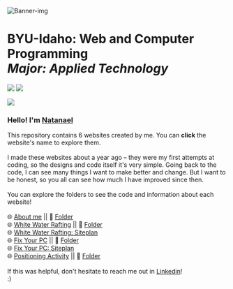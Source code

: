 <picture><img src="https://github.com/ndamatta/CSE111-BYU-Idaho/assets/105658793/ae948b5f-b9d3-46e5-8df8-002d5c89f2d7" alt="Banner-img"></picture>

# BYU-Idaho: Web and Computer Programming<br> <i>Major: Applied Technology</i>
<picture><img src="https://img.shields.io/badge/2022-blue?style=for-the-badge&label=SEP"></picture>     <a href="https://www.linkedin.com/in/natanael-damatta/" target="_blank"><img src="https://img.shields.io/badge/LinkedIn-0077B5?style=for-the-badge&logo=linkedin&logoColor=white"></a>

<picture><img src="https://github.com/ndamatta/CSE110-BYU-Pathway/assets/105658793/27eabe6f-846c-4fd7-ab35-be4801f97d1c"></picture><br>

<h3>Hello! I'm <a href="https://www.linkedin.com/in/natanael-damatta/">Natanael</a></h3>
This repository contains 6 websites created by me. You can <strong>click</strong> the website's name to explore them.<br>
<br>
I made these websites about a year ago – they were my first attempts at coding, so the designs and code itself it's very simple. Going back to the code, I can see many things I want to make better and change. But I want to be honest, so you all can see how much I have improved since then.<br>
<br>
You can explore the folders to see the code and information about each website!<br>
<br>
🌐 <a href="https://ndamatta.github.io/WDD130-BYU-Idaho/aboutme/index.html">About me</a> || 📁 <a href="https://github.com/ndamatta/WDD130-BYU-Idaho/tree/master/aboutme">Folder</a><br>
🌐 <a href="https://ndamatta.github.io/WDD130-BYU-Idaho/wwr/index.html">White Water Rafting</a> || 📁 <a href="https://github.com/ndamatta/WDD130-BYU-Idaho/tree/master/wwr">Folder</a><br>
🌐 <a href="https://ndamatta.github.io/WDD130-BYU-Idaho/wwr/site-plan-rafting.html">White Water Rafting: Siteplan</a><br>
🌐 <a href="https://ndamatta.github.io/WDD130-BYU-Idaho/wwr/fixyourpc/index.html">Fix Your PC</a> || 📁 <a href ="https://github.com/ndamatta/WDD130-BYU-Idaho/tree/master/fixyourpc">Folder</a><br>
🌐 <a href="https://ndamatta.github.io/WDD130-BYU-Idaho/wwr/fixyourpc/site-plan.html">Fix Your PC: Siteplan</a><br>
🌐 <a href="https://ndamatta.github.io/WDD130-BYU-Idaho/positioning/positioning.html">Positioning Activity</a> || 📁 <a href="https://github.com/ndamatta/WDD130-BYU-Idaho/tree/master/positioning">Folder</a><br>
<br>
If this was helpful, don't hesitate to reach me out in <a href="https://www.linkedin.com/in/natanael-damatta/">Linkedin</a>!<br>
:)
